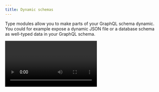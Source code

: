 ```yaml
---
title: Dynamic schemas
---
```


<WorkInProgress />

Type modules allow you to make parts of your GraphQL schema dynamic. You could for example expose a dynamic JSON file or a database schema as well-typed data in your GraphQL schema.

<Video videoId="EjON8pU-CVs" />

To get started create a class, your type module, inheriting from `ITypeModule`.

<!-- todo: explain more and give some examples for type and field generation -->

```csharp
public class CustomTypeModule : ITypeModule
{
    private readonly string _file;
    private readonly FileSystemWatcher _watcher;

    public event EventHandler<EventArgs>? TypesChanged;

    public CustomTypeModule(string file)
    {
        _file = file;
        _watcher = new FileSystemWatcher(Path.GetDirectoryName(_file)!);

        _watcher.NotifyFilter = NotifyFilters.Attributes
            | NotifyFilters.CreationTime
            | NotifyFilters.FileName
            | NotifyFilters.LastAccess
            | NotifyFilters.LastWrite
            | NotifyFilters.Size;

        _watcher.EnableRaisingEvents = true;
        _watcher.Changed += (sender, args) => TypesChanged?.Invoke(this, EventArgs.Empty);
    }

    public async ValueTask<IReadOnlyCollection<ITypeSystemMember>> CreateTypesAsync(
        IDescriptorContext context,
        CancellationToken cancellationToken)
    {
        var types = new List<ITypeSystemMember>();

        await using var file = File.OpenRead(_file);
        using var json = await JsonDocument.ParseAsync(file, cancellationToken: cancellationToken);

        foreach (var type in json.RootElement.EnumerateArray())
        {
            var typeDefinition = new ObjectTypeDefinition(type.GetProperty("name").GetString()!);

            foreach (var field in type.GetProperty("fields").EnumerateArray())
            {
                typeDefinition.Fields.Add(
                    new ObjectFieldDefinition(
                        field.GetString()!,
                        type: TypeReference.Parse("String!"),
                        pureResolver: ctx => "foo"));
            }

            types.Add(
                type.GetProperty("extension").GetBoolean()
                    ? ObjectTypeExtension.CreateUnsafe(typeDefinition)
                    : ObjectType.CreateUnsafe(typeDefinition));
        }

        return types;
    }
}
```
